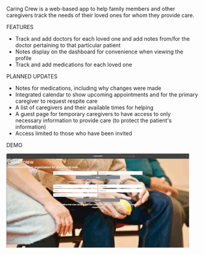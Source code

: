 Caring Crew is a web-based app to help family members and other caregivers track the needs of their loved ones for whom they provide care. 

FEATURES
- Track and add doctors for each loved one and add notes from/for the doctor pertaining to that particular patient
- Notes display on the dashboard for convenience when viewing the profile
- Track and add medications for each loved one

PLANNED UPDATES
- Notes for medications, including why changes were made
- Integrated calendar to show upcoming appointments and for the primary caregiver to request respite care
- A list of caregivers and their available times for helping
- A guest page for temporary caregivers to have access to only necessary information to provide care (to protect the patient's information)
- Access limited to those who have been invited

DEMO

![](PythonGIF.gif)
